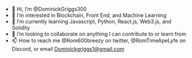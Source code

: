 - 👋 Hi, I’m @DominickGriggs300
- 👀 I’m interested in Blockchain, Front End, and Machine Learning
- 🌱 I’m currently learning Javascript, Python, React.js, Web3.js, and Solidity
- 💞️ I’m looking to collaborate on anything I can contribute to or learn from
- 📫 How to reach me @Rom600breezy on twitter, @RomTimeApeLyfe on Discord, or email Dominickgriggs1@gmail.com

<!---
DominickGriggs300/DominickGriggs300 is a ✨ special ✨ repository because its `README.md` (this file) appears on your GitHub profile.
You can click the Preview link to take a look at your changes.
--->

